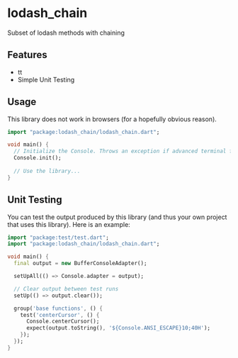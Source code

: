 # lodash_chain

Subset of lodash methods with chaining

## Features

- tt
- Simple Unit Testing

## Usage

This library does not work in browsers (for a hopefully obvious reason).

```dart
import "package:lodash_chain/lodash_chain.dart";

void main() {
  // Initialize the Console. Throws an exception if advanced terminal features are not supported.
  Console.init();
  
  // Use the library...
}
```

## Unit Testing

You can test the output produced by this library (and thus your own project that uses this library). Here is an example:

```dart
import "package:test/test.dart";
import "package:lodash_chain/lodash_chain.dart";

void main() {
  final output = new BufferConsoleAdapter();

  setUpAll(() => Console.adapter = output);

  // Clear output between test runs
  setUp(() => output.clear());

  group('base functions', () {
    test('centerCursor', () {
      Console.centerCursor();
      expect(output.toString(), '${Console.ANSI_ESCAPE}10;40H');
    });
  });
}
```

